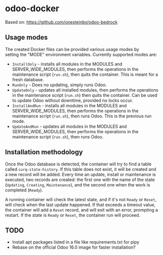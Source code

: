 # odoo-docker

Based on: https://github.com/onesteinbv/odoo-bedrock

## Usage modes
The created Docker files can be provided various usage modes by\
setting the "MODE" environment variables. Currently supported modes
are:

 - `InstallOnly` - installs all modules in the MODULES and SERVER_WIDE_MODULES, then 
   performs the operations in the maintenance script (`run.sh`), then quits the 
   container. This is meant for a fresh database.
 - `RunOnly` - Does no updating, simply runs Odoo.
 - `UpdateOnly` - updates all installed modules, then performs the operations in the
   maintenance script (`run.sh`) then quits the container. Can be used to update Odoo
   without downtime, provided no locks occur.
 - `InstallAndRun` - installs all modules in the MODULES and SERVER_WIDE_MODULES,
   then performs the operations in the maintenance script (`run.sh`), then runs 
   Odoo. This is the previous run mode.
 - `UpdateAndRun` - updates all modules in the MODULES and SERVER_WIDE_MODULES,
   then performs the operations in the maintenance script (`run.sh`), then runs 
   Odoo.

## Installation methodology
Once the Odoo database is detected, the container will try to find a table
called `curq-state-history`. If this table does not exist, it will be created
and a new record will be added. Every time an update, install or maintenance
is executed, two records are created: the first one with the name
of the state (`Updating`, `Creating`, `Maintenance`), and the second one when
the work is completed (`Ready`).

A running container will check the latest
state, and if it's not `Ready` or `Reset`, will check when the last update happened. If
that exceeds a timeout value, the container will add a `Reset` record, and will
exit with an error, prompting a restart. If the state is `Ready` or `Reset`, the
container run will proceed.

## TODO

* Install apt packages listed in a file like requirements.txt for pipy
* Rebase on the official Odoo 16.0 image for faster installation?